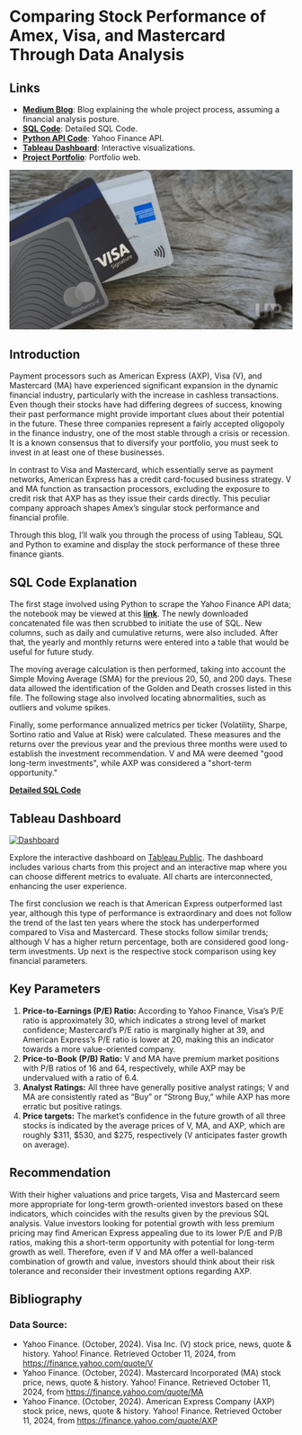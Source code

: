 # Comparing Stock Performance of Amex, Visa, and Mastercard Through Data Analysis

## Links

- [**Medium Blog**](https://medium.com/@tellosilvam/comparing-stock-performance-of-amex-visa-and-mastercard-through-data-analysis-491e7acef3fb): Blog explaining the whole project process, assuming a financial analysis posture.
- [**SQL Code**](https://github.com/tellosilvam/Finance_Investment_Recommendation/blob/77fe6d126cf9c34f4f1fa26f047a2faf384ab0d5/SQLQuery.sql): Detailed SQL Code.
- [**Python API Code**](https://github.com/tellosilvam/Finance_Investment_Recommendation/blob/77fe6d126cf9c34f4f1fa26f047a2faf384ab0d5/API_Financial.ipynb): Yahoo Finance API.
- [**Tableau Dashboard**](https://public.tableau.com/app/profile/miguel.tello/viz/FinanceProject_17289421123420/Dashboard): Interactive visualizations.
- [**Project Portfolio**](https://www.datascienceportfol.io/migueltello): Portfolio web.

![FinancialThumb](thumbnail.png)

## Introduction

Payment processors such as American Express (AXP), Visa (V), and Mastercard (MA) have experienced significant expansion in the dynamic financial industry, particularly with the increase in cashless transactions. Even though their stocks have had differing degrees of success, knowing their past performance might provide important clues about their potential in the future. These three companies represent a fairly accepted oligopoly in the finance industry, one of the most stable through a crisis or recession. It is a known consensus that to diversify your portfolio, you must seek to invest in at least one of these businesses.

In contrast to Visa and Mastercard, which essentially serve as payment networks, American Express has a credit card-focused business strategy. V and MA function as transaction processors, excluding the exposure to credit risk that AXP has as they issue their cards directly. This peculiar company approach shapes Amex’s singular stock performance and financial profile.

Through this blog, I’ll walk you through the process of using Tableau, SQL and Python to examine and display the stock performance of these three finance giants.

## SQL Code Explanation

The first stage involved using Python to scrape the Yahoo Finance API data; the notebook may be viewed at this [**link**](https://github.com/tellosilvam/Finance_Investment_Recommendation/blob/77fe6d126cf9c34f4f1fa26f047a2faf384ab0d5/API_Financial.ipynb). The newly downloaded concatenated file was then scrubbed to initiate the use of SQL. New columns, such as daily and cumulative returns, were also included. After that, the yearly and monthly returns were entered into a table that would be useful for future study.

The moving average calculation is then performed, taking into account the Simple Moving Average (SMA) for the previous 20, 50, and 200 days. These data allowed the identification of the Golden and Death crosses listed in this file. The following stage also involved locating abnormalities, such as outliers and volume spikes.

Finally, some performance annualized metrics per ticker (Volatility, Sharpe, Sortino ratio and Value at Risk) were calculated. These measures and the returns over the previous year and the previous three months were used to establish the investment recommendation. V and MA were deemed "good long-term investments", while AXP was considered a "short-term opportunity."

[**Detailed SQL Code**](https://github.com/tellosilvam/Finance_Investment_Recommendation/blob/77fe6d126cf9c34f4f1fa26f047a2faf384ab0d5/SQLQuery.sql)

## Tableau Dashboard

<div class='tableauPlaceholder' id='viz1729761535233' style='position: relative'><noscript><a href='#'><img alt='Dashboard ' src='https:&#47;&#47;public.tableau.com&#47;static&#47;images&#47;Fi&#47;FinanceProject_17289421123420&#47;Dashboard&#47;1_rss.png' style='border: none' /></a></noscript><object class='tableauViz'  style='display:none;'><param name='host_url' value='https%3A%2F%2Fpublic.tableau.com%2F' /> <param name='embed_code_version' value='3' /> <param name='site_root' value='' /><param name='name' value='FinanceProject_17289421123420&#47;Dashboard' /><param name='tabs' value='no' /><param name='toolbar' value='yes' /><param name='static_image' value='https:&#47;&#47;public.tableau.com&#47;static&#47;images&#47;Fi&#47;FinanceProject_17289421123420&#47;Dashboard&#47;1.png' /> <param name='animate_transition' value='yes' /><param name='display_static_image' value='yes' /><param name='display_spinner' value='yes' /><param name='display_overlay' value='yes' /><param name='display_count' value='yes' /><param name='language' value='es-ES' /></object></div>                <script type='text/javascript'>                    var divElement = document.getElementById('viz1729761535233');                    var vizElement = divElement.getElementsByTagName('object')[0];                    if ( divElement.offsetWidth > 800 ) { vizElement.style.width='1240px';vizElement.style.height='867px';} else if ( divElement.offsetWidth > 500 ) { vizElement.style.width='1240px';vizElement.style.height='867px';} else { vizElement.style.width='100%';vizElement.style.height='1977px';}                     var scriptElement = document.createElement('script');                    scriptElement.src = 'https://public.tableau.com/javascripts/api/viz_v1.js';                    vizElement.parentNode.insertBefore(scriptElement, vizElement);                </script>

Explore the interactive dashboard on [Tableau Public](https://public.tableau.com/app/profile/miguel.tello/viz/FinanceProject_17289421123420/Dashboard). The dashboard includes various charts from this project and an interactive map where you can choose different metrics to evaluate. All charts are interconnected, enhancing the user experience.

The first conclusion we reach is that American Express outperformed last year, although this type of performance is extraordinary and does not follow the trend of the last ten years where the stock has underperformed compared to Visa and Mastercard. These stocks follow similar trends; although V has a higher return percentage, both are considered good long-term investments. Up next is the respective stock comparison using key financial parameters.

## Key Parameters

1. **Price-to-Earnings (P/E) Ratio:** According to Yahoo Finance, Visa’s P/E ratio is approximately 30, which indicates a strong level of market confidence; Mastercard’s P/E ratio is marginally higher at 39, and American Express’s P/E ratio is lower at 20, making this an indicator towards a more value-oriented company.
2. **Price-to-Book (P/B) Ratio:** V and MA have premium market positions with P/B ratios of 16 and 64, respectively, while AXP may be undervalued with a ratio of 6.4.
3. **Analyst Ratings:** All three have generally positive analyst ratings; V and MA are consistently rated as “Buy” or “Strong Buy,” while AXP has more erratic but positive ratings.
4. **Price targets:** The market’s confidence in the future growth of all three stocks is indicated by the average prices of V, MA, and AXP, which are roughly $311, $530, and $275, respectively (V anticipates faster growth on average).

## Recommendation

With their higher valuations and price targets, Visa and Mastercard seem more appropriate for long-term growth-oriented investors based on these indicators, which coincides with the results given by the previous SQL analysis. Value investors looking for potential growth with less premium pricing may find American Express appealing due to its lower P/E and P/B ratios, making this a short-term opportunity with potential for long-term growth as well. Therefore, even if V and MA offer a well-balanced combination of growth and value, investors should think about their risk tolerance and reconsider their investment options regarding AXP.

## Bibliography

### Data Source:
- Yahoo Finance. (October, 2024). Visa Inc. (V) stock price, news, quote & history. Yahoo! Finance. Retrieved October 11, 2024, from https://finance.yahoo.com/quote/V
- Yahoo Finance. (October, 2024). Mastercard Incorporated (MA) stock price, news, quote & history. Yahoo! Finance. Retrieved October 11, 2024, from https://finance.yahoo.com/quote/MA
- Yahoo Finance. (October, 2024). American Express Company (AXP) stock price, news, quote & history. Yahoo! Finance. Retrieved October 11, 2024, from https://finance.yahoo.com/quote/AXP
